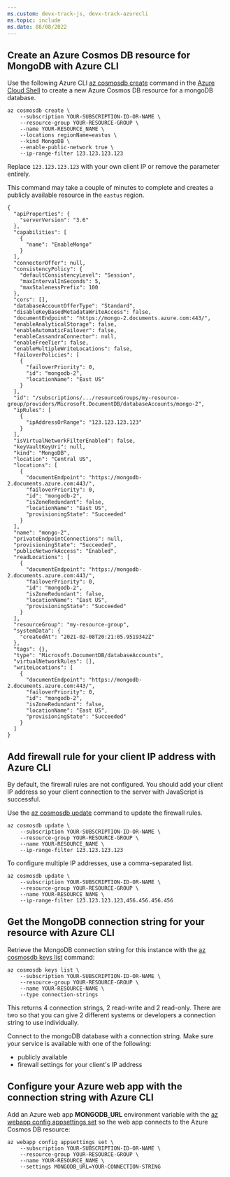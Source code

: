 ```yaml
---
ms.custom: devx-track-js, devx-track-azurecli
ms.topic: include
ms.date: 08/08/2022
---
```

<a name="create-a-cosmos-db-resource-for-mongodb"></a>

## Create an Azure Cosmos DB resource for MongoDB with Azure CLI

Use the following Azure CLI [az cosmosdb create](/cli/azure/cosmosdb#az-cosmosdb-create) command in the [Azure Cloud Shell](https://shell.azure.com) to create a new Azure Cosmos DB resource for a mongoDB database. 

```azurecli
az cosmosdb create \
    --subscription YOUR-SUBSCRIPTION-ID-OR-NAME \
    --resource-group YOUR-RESOURCE-GROUP \
    --name YOUR-RESOURCE_NAME \
    --locations regionName=eastus \
    --kind MongoDB \
    --enable-public-network true \
    --ip-range-filter 123.123.123.123 
```

Replace `123.123.123.123` with your own client IP or remove the parameter entirely. 

This command may take a couple of minutes to complete and creates a publicly available resource in the `eastus` region. 

```text
{
  "apiProperties": {
    "serverVersion": "3.6"
  },
  "capabilities": [
    {
      "name": "EnableMongo"
    }
  ],
  "connectorOffer": null,
  "consistencyPolicy": {
    "defaultConsistencyLevel": "Session",
    "maxIntervalInSeconds": 5,
    "maxStalenessPrefix": 100
  },
  "cors": [],
  "databaseAccountOfferType": "Standard",
  "disableKeyBasedMetadataWriteAccess": false,
  "documentEndpoint": "https://mongo-2.documents.azure.com:443/",
  "enableAnalyticalStorage": false,
  "enableAutomaticFailover": false,
  "enableCassandraConnector": null,
  "enableFreeTier": false,
  "enableMultipleWriteLocations": false,
  "failoverPolicies": [
    {
      "failoverPriority": 0,
      "id": "mongodb-2",
      "locationName": "East US"
    }
  ],
  "id": "/subscriptions/.../resourceGroups/my-resource-group/providers/Microsoft.DocumentDB/databaseAccounts/mongo-2",
  "ipRules": [
    {
      "ipAddressOrRange": "123.123.123.123"
    }
  ],
  "isVirtualNetworkFilterEnabled": false,
  "keyVaultKeyUri": null,
  "kind": "MongoDB",
  "location": "Central US",
  "locations": [
    {
      "documentEndpoint": "https://mongodb-2.documents.azure.com:443/",
      "failoverPriority": 0,
      "id": "mongodb-2",
      "isZoneRedundant": false,
      "locationName": "East US",
      "provisioningState": "Succeeded"
    }
  ],
  "name": "mongo-2",
  "privateEndpointConnections": null,
  "provisioningState": "Succeeded",
  "publicNetworkAccess": "Enabled",
  "readLocations": [
    {
      "documentEndpoint": "https://mongodb-2.documents.azure.com:443/",
      "failoverPriority": 0,
      "id": "mongodb-2",
      "isZoneRedundant": false,
      "locationName": "East US",
      "provisioningState": "Succeeded"
    }
  ],
  "resourceGroup": "my-resource-group",
  "systemData": {
    "createdAt": "2021-02-08T20:21:05.9519342Z"
  },
  "tags": {},
  "type": "Microsoft.DocumentDB/databaseAccounts",
  "virtualNetworkRules": [],
  "writeLocations": [
    {
      "documentEndpoint": "https://mongodb-2.documents.azure.com:443/",
      "failoverPriority": 0,
      "id": "mongodb-2",
      "isZoneRedundant": false,
      "locationName": "East US",
      "provisioningState": "Succeeded"
    }
  ]
}
```

## Add firewall rule for your client IP address with Azure CLI

By default, the firewall rules are not configured. You should add your client IP address so your client connection to the server with JavaScript is successful.

Use the [az cosmosdb update](/cli/azure/cosmosdb#az-cosmosdb-update) command to update the firewall rules.

```azurecli
az cosmosdb update \
    --subscription YOUR-SUBSCRIPTION-ID-OR-NAME \
    --resource-group YOUR-RESOURCE-GROUP \
    --name YOUR-RESOURCE_NAME \
    --ip-range-filter 123.123.123.123
```

To configure multiple IP addresses, use a comma-separated list.

```azurecli
az cosmosdb update \
    --subscription YOUR-SUBSCRIPTION-ID-OR-NAME \
    --resource-group YOUR-RESOURCE-GROUP \
    --name YOUR-RESOURCE_NAME \
    --ip-range-filter 123.123.123.123,456.456.456.456
```

<a name="get-the-mongodb-connection-string-for-your-resource"></a>

## Get the MongoDB connection string for your resource with Azure CLI

Retrieve the MongoDB connection string for this instance with the [az cosmosdb keys list](/cli/azure/cosmosdb/keys#az-cosmosdb-keys-list) command:

```azurecli
az cosmosdb keys list \
    --subscription YOUR-SUBSCRIPTION-ID-OR-NAME \
    --resource-group YOUR-RESOURCE-GROUP \
    --name YOUR-RESOURCE-NAME \
    --type connection-strings 
```

This returns 4 connection strings, 2 read-write and 2 read-only. There are two so that you can give 2 different systems or developers a connection string to use individually. 

Connect to the mongoDB database with a connection string. Make sure your service is available with one of the following:

* publicly available
* firewall settings for your client's IP address

<a name="configure-your-azure-web-app-with-the-connection-string"></a>

## Configure your Azure web app with the connection string with Azure CLI

Add an Azure web app **MONGODB_URL** environment variable with the [az webapp config appsettings set](/cli/azure/webapp/config/appsettings#az-webapp-config-appsettings-set) so the web app connects to the Azure Cosmos DB resource:

```azurecli
az webapp config appsettings set \
    --subscription YOUR-SUBSCRIPTION-ID-OR-NAME \
    --resource-group YOUR-RESOURCE-GROUP \
    --name YOUR-RESOURCE_NAME \
    --settings MONGODB_URL=YOUR-CONNECTION-STRING
```
